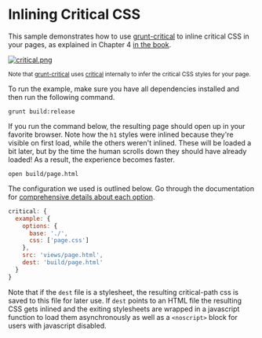 # Inlining Critical CSS

This sample demonstrates how to use [grunt-critical][1] to inline critical CSS in your pages, as explained in Chapter 4 [in the book][2].

[![critical.png][3]][4]

<sub>Note that [grunt-critical][1] uses [critical][4] internally to infer the critical CSS styles for your page.</sub>

To run the example, make sure you have all dependencies installed and then run the following command.

```shell
grunt build:release
```

If you run the command below, the resulting page should open up in your favorite browser. Note how the `h1` styles were inlined because they're visible on first load, while the others weren't inlined. These will be loaded a bit later, but by the time the human scrolls down they should have already loaded! As a result, the experience becomes faster.

```shell
open build/page.html
```

The configuration we used is outlined below. Go through the documentation for [comprehensive details about each option][1].

```js
critical: {
  example: {
    options: {
      base: './',
      css: ['page.css']
    },
    src: 'views/page.html',
    dest: 'build/page.html'
  }
}
```

Note that if the `dest` file is a stylesheet, the resulting critical-path css is saved to this file for later use. If `dest` points to an HTML file the resulting CSS gets inlined and the exiting stylesheets are wrapped in a javascript function to load them asynchronously as well as a `<noscript>` block for users with javascript disabled.

[1]: https://github.com/bezoerb/grunt-critical
[2]: https://ponyfoo.com/bf
[3]: https://camo.githubusercontent.com/b4ecb54a743937e267790244e81901bbecd55f2d/687474703a2f2f692e696d6775722e636f6d2f6c417a6d4244322e706e67
[4]: https://github.com/addyosmani/critical
